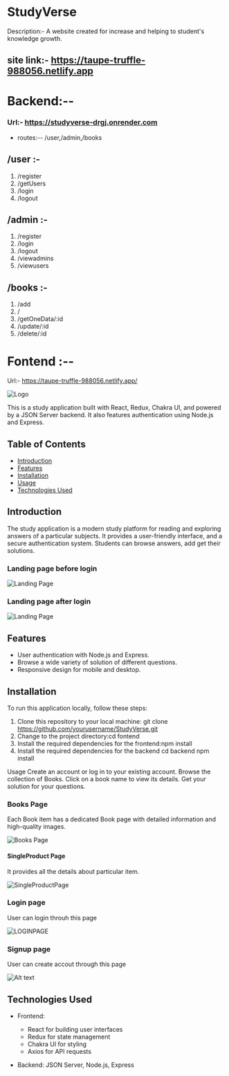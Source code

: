 # StudyVerse

Description:- A website created for increase and helping to student's knowledge growth.

## site link:- https://taupe-truffle-988056.netlify.app


# Backend:--




### Url:- https://studyverse-drgj.onrender.com

- routes:-- /user,/admin,/books

## /user :-

1. /register
2. /getUsers
3. /login
4. /logout

## /admin :-

1. /register
2. /login
3. /logout
4. /viewadmins
5. /viewusers


## /books :-

1. /add
2. /
3. /getOneData/:id
4. /update/:id
5. /delete/:id

# Fontend :--

Url:- https://taupe-truffle-988056.netlify.app/

![Logo](fontend/src/Assets/Logo3.png)

This is a study application built with React, Redux, Chakra UI, and powered by a JSON Server backend. It also features authentication using Node.js and Express.

## Table of Contents

- [Introduction](#introduction)
- [Features](#features)
- [Installation](#installation)
- [Usage](#usage)
- [Technologies Used](#technologies-used)

## Introduction

The study application is a modern study platform for reading and exploring answers of a particular subjects. It provides a user-friendly interface, and a secure authentication system. Students can browse answers, add get their solutions.

### Landing page before login

![Landing Page](<fontend/src/Assets/Screenshot (1515).png>)

### Landing page after login

![Landing Page](<fontend/src/Assets/Screenshot (1520).png>)

## Features

- User authentication with Node.js and Express.
- Browse a wide variety of solution of different questions.
- Responsive design for mobile and desktop.

## Installation

To run this application locally, follow these steps:

1. Clone this repository to your local machine:
   git clone https://github.com/yourusername/StudyVerse.git
2. Change to the project directory:cd fontend
3. Install the required dependencies for the frontend:npm install
4. Install the required dependencies for the backend
   cd backend
   npm install

Usage
Create an account or log in to your existing account.
Browse the collection of Books.
Click on a book name to view its details.
Get your solution for your questions.

### Books Page

Each Book item has a dedicated Book page with detailed information and high-quality images.

![Books Page](<fontend/src/Assets/Screenshot (1517).png>)

#### SingleProduct Page

It provides all the details about particular item.

![SingleProductPage](<fontend/src/Assets/Screenshot (1521).png>)

### Login page

User can login throuh this page

![LOGINPAGE](<fontend/src/Assets/Screenshot (1518).png>)

### Signup page

User can create accout through this page

![Alt text](<fontend/src/Assets/Screenshot (1519).png>)

## Technologies Used

- Frontend:

  - React for building user interfaces
  - Redux for state management
  - Chakra UI for styling
  - Axios for API requests

- Backend: JSON Server, Node.js, Express

